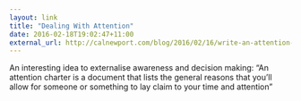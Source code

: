 ```yaml
---
layout: link
title: "Dealing With Attention"
date: 2016-02-18T19:02:47+11:00
external_url: http://calnewport.com/blog/2016/02/16/write-an-attention-charter/
---
```

An interesting idea to externalise awareness and decision making: “An attention
charter is a document that lists the general reasons that you’ll allow for
someone or something to lay claim to your time and attention”
